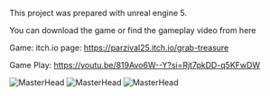 This project was prepared with unreal engine 5.

You can download the game or find the gameplay video from here

Game: itch.io page: https://parzival25.itch.io/grab-treasure

Game Play: https://youtu.be/819Avo6W--Y?si=Rjt7pkDD-q5KFwDW

![MasterHead](https://github.com/hakkikocar/ToyTank/assets/56534242/54036641-eb65-4e1c-b5ea-3e46a59c6380)
![MasterHead](https://github.com/hakkikocar/ToyTank/assets/56534242/0ddc754b-f7c8-4098-ada6-ccd259e85ee0)
![MasterHead](https://github.com/hakkikocar/ToyTank/assets/56534242/1c3f0296-98bc-4587-8aa1-a091b5d4a9bf)
